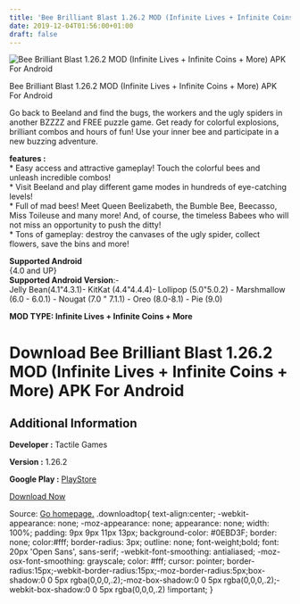 ```yaml
---
title: 'Bee Brilliant Blast 1.26.2 MOD (Infinite Lives + Infinite Coins + More) APK For Android'
date: 2019-12-04T01:56:00+01:00
draft: false
---
```


![Bee Brilliant Blast 1.26.2 MOD (Infinite Lives + Infinite Coins + More) APK For Android](https://i2.wp.com/apkhome.net/wp-content/uploads/2019/12/Bee-Brilliant-Blast.png "Bee Brilliant Blast 1.26.2 MOD (Infinite Lives + Infinite Coins + More) APK For Android")

  

Bee Brilliant Blast 1.26.2 MOD (Infinite Lives + Infinite Coins + More) APK For Android

Go back to Beeland and find the bugs, the workers and the ugly spiders in another BZZZZ and FREE puzzle game. Get ready for colorful explosions, brilliant combos and hours of fun! Use your inner bee and participate in a new buzzing adventure.

**features :**  
\* Easy access and attractive gameplay! Touch the colorful bees and unleash incredible combos!  
\* Visit Beeland and play different game modes in hundreds of eye-catching levels!  
\* Full of mad bees! Meet Queen Beelizabeth, the Bumble Bee, Beecasso, Miss Toileuse and many more! And, of course, the timeless Babees who will not miss an opportunity to push the ditty!  
\* Tons of gameplay: destroy the canvases of the ugly spider, collect flowers, save the bins and more!

**Supported Android**  
{4.0 and UP}  
**Supported Android Version**:-  
Jelly Bean(4.1"4.3.1)- KitKat (4.4"4.4.4)- Lollipop (5.0"5.0.2) - Marshmallow (6.0 - 6.0.1) - Nougat (7.0 " 7.1.1) - Oreo (8.0-8.1) - Pie (9.0)

**MOD TYPE: Infinite Lives + Infinite Coins + More**

Download Bee Brilliant Blast 1.26.2 MOD (Infinite Lives + Infinite Coins + More) APK For Android
================================================================================================

Additional Information
----------------------

**Developer :** Tactile Games

**Version :** 1.26.2

**Google Play :** [PlayStore](https://play.google.com/store/apps/details?id=dk.tactile.beebrilliantblast)

  

[Download Now](https://store4app.co/post/bee-brilliant-blast-1-26-2-mod-infinite-lives-infinite-coins-more-apk-for-android_1575393204)

  
Source: [Go homepage.](https://store4app.co/post/bee-brilliant-blast-1-26-2-mod-infinite-lives-infinite-coins-more-apk-for-android_1575393204) .downloadtop{ text-align:center; -webkit-appearance: none; -moz-appearance: none; appearance: none; width: 100%; padding: 9px 9px 11px 13px; background-color: #0EBD3F; border: none; color:#fff; border-radius: 3px; outline: none; font-weight;bold; font: 20px 'Open Sans', sans-serif; -webkit-font-smoothing: antialiased; -moz-osx-font-smoothing: grayscale; color: #fff; cursor: pointer; border-radius:15px;-webkit-border-radius:15px;-moz-border-radius:5px;box-shadow:0 0 5px rgba(0,0,0,.2);-moz-box-shadow:0 0 5px rgba(0,0,0,.2);-webkit-box-shadow:0 0 5px rgba(0,0,0,.2) !important; }